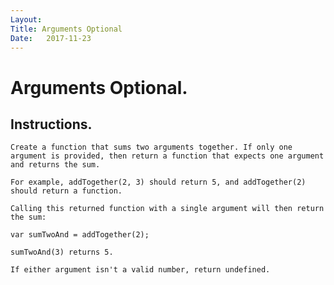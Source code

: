 ```yaml
---
Layout:
Title: Arguments Optional
Date:   2017-11-23
---
```


# Arguments Optional.


## Instructions.

    Create a function that sums two arguments together. If only one argument is provided, then return a function that expects one argument and returns the sum.

    For example, addTogether(2, 3) should return 5, and addTogether(2) should return a function.

    Calling this returned function with a single argument will then return the sum:

    var sumTwoAnd = addTogether(2);

    sumTwoAnd(3) returns 5.

    If either argument isn't a valid number, return undefined.